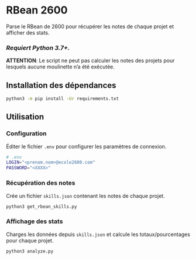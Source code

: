 # RBean 2600

Parse le RBean de 2600 pour récupérer les notes de chaque projet et afficher des stats.

### **_Requiert Python 3.7+._**

**ATTENTION**: Le script ne peut pas calculer les notes des projets pour lesquels aucune moulinette n’a été exécutée.

## Installation des dépendances

```bash
python3 -m pip install -Ur requirements.txt
```

## Utilisation

### Configuration

Éditer le fichier `.env` pour configurer les paramètres de connexion.

```bash
# .env
LOGIN="<prenom.nom>@ecole2600.com"
PASSWORD="<XXXX>"
```

### Récupération des notes

Crée un fichier `skills.json` contenant les notes de chaque projet.

```bash
python3 get_rbean_skills.py
```

### Affichage des stats

Charges les données depuis `skills.json` et calcule les totaux/pourcentages pour chaque projet.

```bash
python3 analyze.py
```

